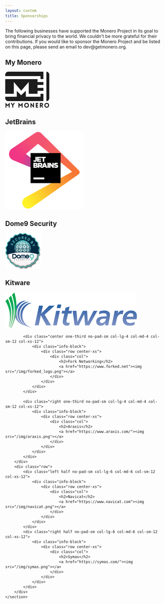```yaml
---
layout: custom
title: Sponsorships
---
```


<div markdown="1" class="text-center container description">
The following businesses have supported the Monero Project in its goal to bring financial privacy to the world. We couldn't be more grateful for their contributions. If you would like to sponsor the Monero Project and be listed on this page, please send an email to dev@getmonero.org.
</div>

<div>
    <section class="container sponsors">
        <div class="row">
            <div class="left one-third no-pad-sm col-lg-4 col-md-4 col-sm-12 col-xs-12">
                <div class="info-block">
                    <div class="row center-xs">
                        <div class="col">
                            <h2>My Monero</h2>
                            <a href="https://mymonero.com/#/" target="_blank" rel="noreferrer noopener"><img src="/img/mymonero.png"></a>
                        </div>
                    </div>
                </div>
            </div>
            <div class="center one-third no-pad-sm col-lg-4 col-md-4 col-sm-12 col-xs-12">
                <div class="info-block">
                    <div class="row center-xs">
                        <div class="col">
                            <h2>JetBrains</h2>
                            <a href="http://www.jetbrains.com/"><img src="/img/jetbrains.png"></a>
                        </div>
                    </div>
                </div>
            </div>
            <div class="right one-third no-pad-sm col-lg-4 col-md-4 col-sm-12 col-xs-12">
                <div class="info-block">
                    <div class="row center-xs">
                        <div class="col">
                            <h2>Dome9 Security</h2>
                            <a href="https://dome9.com/"><img src="/img/dome9.png"></a>
                        </div>
                    </div>
                </div>
            </div>
        </div>
        <div class="row"> 
            <div class="left one-third no-pad-sm col-lg-4 col-md-4 col-sm-12 col-xs-12">
                <div class="info-block">
                    <div class="row center-xs">
                        <div class="col">
                            <h2>Kitware</h2>
                            <a href="https://www.kitware.com/"><img src="/img/kitware.png"></a>
                        </div>
                    </div>
                </div>
            </div>
            
            <div class="center one-third no-pad-sm col-lg-4 col-md-4 col-sm-12 col-xs-12">
                <div class="info-block">
                    <div class="row center-xs">
                        <div class="col">
                            <h2>Fork Networking</h2>
                            <a href="https://www.forked.net"><img src="/img/forked_logo.png"></a>
                        </div>
                    </div>
                </div>
            </div>

            <div class="right one-third no-pad-sm col-lg-4 col-md-4 col-sm-12 col-xs-12">
                <div class="info-block">
                    <div class="row center-xs">
                        <div class="col">
                            <h2>Araxis</h2>
                            <a href="https://www.araxis.com/"><img src="/img/araxis.png"></a>
                        </div>
                    </div>
                </div>
            </div>
        </div>
        <div class="row">
            <div class="left half no-pad-sm col-lg-6 col-md-6 col-sm-12 col-xs-12">
                <div class="info-block">
                    <div class="row center-xs">
                        <div class="col">
                            <h2>Navicat</h2>
                            <a href="https://www.navicat.com"><img src="/img/navicat.png"></a>
                        </div>
                    </div>
                </div>
            </div>
            <div class="right half no-pad-sm col-lg-6 col-md-6 col-sm-12 col-xs-12">
                <div class="info-block">
                    <div class="row center-xs">
                        <div class="col">
                            <h2>Symas</h2>
                            <a href="https://symas.com/"><img src="/img/symas.png"></a>
                        </div>
                    </div>
                </div>
            </div>
        </div>
    </section>
</div>
